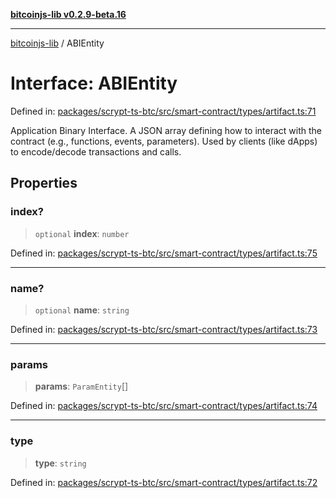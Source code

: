 [**bitcoinjs-lib v0.2.9-beta.16**](../README.md)

***

[bitcoinjs-lib](../README.md) / ABIEntity

# Interface: ABIEntity

Defined in: [packages/scrypt-ts-btc/src/smart-contract/types/artifact.ts:71](https://github.com/sCrypt-Inc/scrypt-btc-mono/blob/7d2760b2d3565565fcb011792878d3764e0701be/packages/scrypt-ts-btc/src/smart-contract/types/artifact.ts#L71)

Application Binary Interface. A JSON array defining how to interact with the contract (e.g., functions, events, parameters).
Used by clients (like dApps) to encode/decode transactions and calls.

## Properties

### index?

> `optional` **index**: `number`

Defined in: [packages/scrypt-ts-btc/src/smart-contract/types/artifact.ts:75](https://github.com/sCrypt-Inc/scrypt-btc-mono/blob/7d2760b2d3565565fcb011792878d3764e0701be/packages/scrypt-ts-btc/src/smart-contract/types/artifact.ts#L75)

***

### name?

> `optional` **name**: `string`

Defined in: [packages/scrypt-ts-btc/src/smart-contract/types/artifact.ts:73](https://github.com/sCrypt-Inc/scrypt-btc-mono/blob/7d2760b2d3565565fcb011792878d3764e0701be/packages/scrypt-ts-btc/src/smart-contract/types/artifact.ts#L73)

***

### params

> **params**: `ParamEntity`[]

Defined in: [packages/scrypt-ts-btc/src/smart-contract/types/artifact.ts:74](https://github.com/sCrypt-Inc/scrypt-btc-mono/blob/7d2760b2d3565565fcb011792878d3764e0701be/packages/scrypt-ts-btc/src/smart-contract/types/artifact.ts#L74)

***

### type

> **type**: `string`

Defined in: [packages/scrypt-ts-btc/src/smart-contract/types/artifact.ts:72](https://github.com/sCrypt-Inc/scrypt-btc-mono/blob/7d2760b2d3565565fcb011792878d3764e0701be/packages/scrypt-ts-btc/src/smart-contract/types/artifact.ts#L72)
